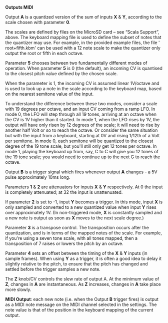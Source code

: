 
**Outputs MIDI**

Output **A** is a quantized version of the sum of inputs **X** & **Y**, according to the scale chosen with parameter **0**.

The scales are defined by files on the MicroSD card – see “Scala Support”, above. The keyboard mapping file is used to
define the subset of notes that the quantizer may use. For example, in the provided example files, the file '
root+fifth.kbm' can be used with a 12 note scale to make the quantizer only output the root or fifth in each octave.

Parameter **5** chooses between two fundamentally different modes of operation. When parameter **5** is 0 (the default), an
incoming CV is quantised to the closest pitch value defined by the chosen scale.

When the parameter is 1, the incoming CV is assumed linear 1V/octave and is used to look up a note in the scale
according to the keyboard map, based on the nearest semitone value of the input.

To understand the difference between these two modes, consider a scale with 19 degrees per octave, and an input CV
coming from a ramp LFO. In mode 0, the LFO will step through all 19 tones, arriving at an octave when the CV is 1V
higher than it started. In mode 1, when the LFO rises by 1V, the output will have only risen by 12 degrees of the scale;
it will need to rise by another half Volt or so to reach the octave. Or consider the same situation but with the input
from a keyboard, starting at 0V and rising 1/12th of a Volt per semitone. In mode 0, each semitone will be quantized to
the closest degree of the 19 tone scale, but you'll still only get 12 tones per octave. In mode 1, playing the keyboard
up from, say, C to C will give you 12 tones of the 19 tone scale; you would need to continue up to the next G to reach
the octave.

Output **B** is a trigger signal which fires whenever output **A** changes - a 5V pulse approximately 10ms long.

Parameters **1** & **2** are attenuators for inputs **X** & **Y** respectively. At 0 the input is completely attenuated; at 32 the input
is unattenuated.

If parameter **2** is set to -1, input **Y** becomes a trigger. In this mode, input **X** is only sampled and converted to a new
quantized value when input **Y** rises over approximately 1V. (In non-triggered mode, **X** is constantly sampled and a new note
is output as soon as **X** moves to the next scale degree.)

Parameter **3** is a transpose control. The transposition occurs after the quantization, and is in terms of the mapped notes
of the scale. For example, if you're using a seven tone scale, with all tones mapped, then a transposition of 7 raises or lowers the pitch by an octave.

Parameter **4** sets an offset between the timing of the **X** & **Y** inputs (in sample frames). When using **Y** as a trigger, it is
often a good idea to delay it slightly relative to the pitch, to ensure that the pitch has changed and settled before
the trigger samples a new note.

The **Z** knob/CV controls the slew rate of output A. At the minimum value of **Z**, changes in **A** are instantaneous. As **Z**
increases, changes in **A** take place more slowly.

**MIDI Output**: each new note (i.e. when the Output **B** trigger fires) is output as a MIDI note message on the MIDI
channel selected in the settings. The note value is that of the position in the keyboard mapping of the current output.
